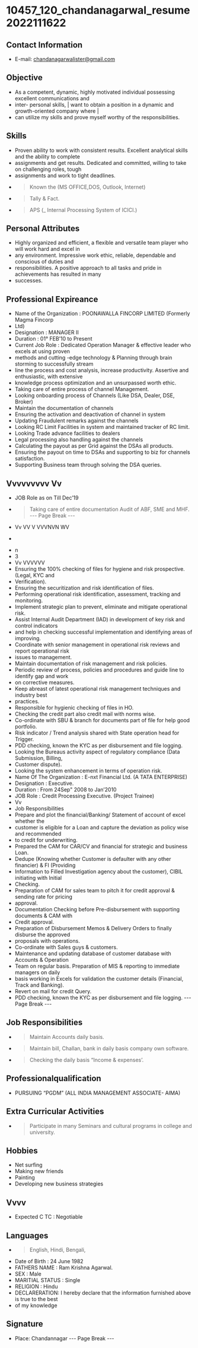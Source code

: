 # 10457_120_chandanagarwal_resume2022111622

## Contact Information

* E-mail: chandanagarwalister@gmail.com


## Objective

* As a competent, dynamic, highly motivated individual possessing excellent communications and
* inter- personal skills, | want to obtain a position in a dynamic and growth-oriented company where |
* can utilize my skills and prove myself worthy of the responsibilities.


## Skills

* Proven ability to work with consistent results. Excellent analytical skills and the ability to complete
* assignments and get results. Dedicated and committed, willing to take on challenging roles, tough
* assignments and work to tight deadlines.
* > Known the (MS OFFICE,DOS, Outlook, Internet)
* > Tally & Fact.
* > APS (_ Internal Processing System of ICICI.)


## Personal Attributes

* Highly organized and efficient, a flexible and versatile team player who will work hard and excel in
* any environment. Impressive work ethic, reliable, dependable and conscious of duties and
* responsibilities. A positive approach to all tasks and pride in achievements has resulted in many
* successes.


## Professional Expireance

* Name of the Organization : POONAWALLA FINCORP LIMITED (Formerly Magma Fincorp
* Ltd)
* Designation : MANAGER II
* Duration : 01° FEB’10 to Present
* Current Job Role : Dedicated Operation Manager & effective leader who excels at using proven
* methods and cutting -edge technology & Planning through brain storming to successfully stream
* line the process and cost analysis, increase productivity. Assertive and enthusiastic, with extensive
* knowledge process optimization and an unsurpassed worth ethic.
* Taking care of entire process of channel Management.
* Looking onboarding process of Channels (Like DSA, Dealer, DSE, Broker)
* Maintain the documentation of channels
* Ensuring the activation and deactivation of channel in system
* Updating Fraudulent remarks against the channels
* Looking RC Limit Facilities in system and maintained tracker of RC limit.
* Looking Trade advance facilities to dealers
* Legal processing also handling against the channels
* Calculating the payout as per Grid against the DSAs all products.
* Ensuring the payout on time to DSAs and supporting to biz for channels satisfaction.
* Supporting Business team through solving the DSA queries.


## Vvvvvvvvv Vv

* JOB Role as on Till Dec’19
* > Taking care of entire documentation Audit of ABF, SME and MHF.
--- Page Break ---
* Vv VV V VVVNVN WV
* >
* n
* 3
* Vv VVVVVV
* Ensuring the 100% checking of files for hygiene and risk prospective. (Legal, KYC and
* Verification).
* Ensuring the securitization and risk identification of files.
* Performing operational risk identification, assessment, tracking and monitoring.
* Implement strategic plan to prevent, eliminate and mitigate operational risk.
* Assist Internal Audit Department (IAD) in development of key risk and control indicators
* and help in checking successful implementation and identifying areas of improving.
* Coordinate with senior management in operational risk reviews and report operational risk
* issues to management.
* Maintain documentation of risk management and risk policies.
* Periodic review of process, policies and procedures and guide line to identify gap and work
* on corrective measures.
* Keep abreast of latest operational risk management techniques and industry best
* practices.
* Responsible for hygienic checking of files in HO.
* Checking the credit part also credit mail with norms wise.
* Co-ordinate with SBU & branch for documents part of file for help good portfolio.
* Risk indicator / Trend analysis shared with State operation head for Trigger.
* PDD checking, known the KYC as per disbursement and file logging.
* Looking the Bureaus activity aspect of regulatory compliance (Data Submission, Billing,
* Customer dispute).
* Looking the system enhancement in terms of operation risk.
* Name Of The Organization : E-nxt Financial Ltd. (A TATA ENTERPRISE)
* Designation : Executive.
* Duration : From 24Sep" 2008 to Jan’2010
* JOB Role : Credit Processing Executive. (Project Trainee)
* Vv
* Job Responsibilities
* Prepare and plot the financial/Banking/ Statement of account of excel whether the
* customer is eligible for a Loan and capture the deviation as policy wise and recommended
* to credit for underwriting.
* Prepared the CAM for CAR/CV and financial for strategic and business Loan.
* Dedupe (Knowing whether Customer is defaulter with any other financier) & FI (Providing
* Information to Filled Investigation agency about the customer), CIBIL initiating with Initial
* Checking.
* Preparation of CAM for sales team to pitch it for credit approval & sending rate for pricing
* approval.
* Documentation Checking before Pre-disbursement with supporting documents & CAM with
* Credit approval.
* Preparation of Disbursement Memos & Delivery Orders to finally disburse the approved
* proposals with operations.
* Co-ordinate with Sales guys & customers.
* Maintenance and updating database of customer database with Accounts & Operation
* Team on regular basis. Preparation of MIS & reporting to immediate managers on daily
* basis working in Excels for validation the customer details (Financial, Track and Banking).
* Revert on mail for credit Query.
* PDD checking, known the KYC as per disbursement and file logging.
--- Page Break ---


## Job Responsibilities

* > Maintain Accounts daily basis.
* > Maintain bill, Challan, bank in daily basis company own software.
* > Checking the daily basis “Income & expenses’.


## Professionalqualification

* PURSUING “PGDM” (ALL INDIA MANAGEMENT ASSOCIATE- AIMA)


## Extra Curricular Activities

* > Participate in many Seminars and cultural programs in college and university.


## Hobbies

* Net surfing
* Making new friends
* Painting
* Developing new business strategies


## Vvvv

* Expected C TC : Negotiable


## Languages

* > English, Hindi, Bengali,
* Date of Birth : 24 June 1982
* FATHERS NAME : Ram Krishna Agarwal.
* SEX : Male
* MARITIAL STATUS : Single
* RELIGION : Hindu
* DECLARERATION: I hereby declare that the information furnished above is true to the best
* of my knowledge


## Signature

* Place: Chandannagar
--- Page Break ---

